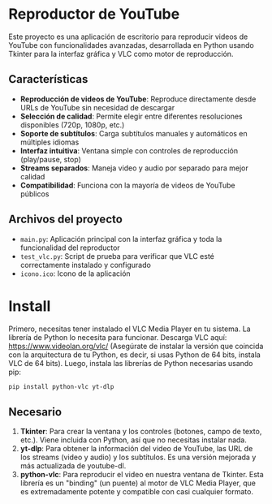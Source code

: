 
# Reproductor de YouTube

Este proyecto es una aplicación de escritorio para reproducir videos de YouTube con funcionalidades avanzadas, desarrollada en Python usando Tkinter para la interfaz gráfica y VLC como motor de reproducción.

## Características

- **Reproducción de videos de YouTube**: Reproduce directamente desde URLs de YouTube sin necesidad de descargar
- **Selección de calidad**: Permite elegir entre diferentes resoluciones disponibles (720p, 1080p, etc.)
- **Soporte de subtítulos**: Carga subtítulos manuales y automáticos en múltiples idiomas
- **Interfaz intuitiva**: Ventana simple con controles de reproducción (play/pause, stop)
- **Streams separados**: Maneja video y audio por separado para mejor calidad
- **Compatibilidad**: Funciona con la mayoría de videos de YouTube públicos

## Archivos del proyecto

- `main.py`: Aplicación principal con la interfaz gráfica y toda la funcionalidad del reproductor
- `test_vlc.py`: Script de prueba para verificar que VLC esté correctamente instalado y configurado
- `icono.ico`: Icono de la aplicación

# Install

Primero, necesitas tener instalado el VLC Media Player en tu sistema. La librería de Python lo necesita para funcionar.
Descarga VLC aquí: https://www.videolan.org/vlc/
(Asegúrate de instalar la versión que coincida con la arquitectura de tu Python, es decir, si usas Python de 64 bits, instala VLC de 64 bits).
Luego, instala las librerías de Python necesarias usando pip:

```bash
pip install python-vlc yt-dlp
```

## Necesario

1. **Tkinter**: Para crear la ventana y los controles (botones, campo de texto, etc.). Viene incluida con Python, así que no necesitas instalar nada.
2. **yt-dlp**: Para obtener la información del video de YouTube, las URL de los streams (video y audio) y los subtítulos. Es una versión mejorada y más actualizada de youtube-dl.
3. **python-vlc**: Para reproducir el video en nuestra ventana de Tkinter. Esta librería es un "binding" (un puente) al motor de VLC Media Player, que es extremadamente potente y compatible con casi cualquier formato.

